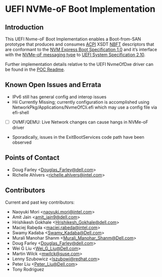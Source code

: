 # UEFI NVMe-oF Boot Implementation
## Introduction
This UEFI Nvme-oF Boot Implementation enables a Boot-from-SAN prototype that produces and consumes [ACPI](https://uefi.org/specifications) XSDT [NBFT](https://uefi.org/specs/ACPI/6.5/05_ACPI_Software_Programming_Model.html?highlight=nbft#description-header-signatures-for-tables-reserved-by-acpi) descriptors that are conformant to the [NVM Express Boot Specification 1.0](https://nvmexpress.org/specification/nvme-boot-specification/) and it’s interface with the [NVMe-oF messaging type](https://uefi.org/specs/UEFI/2.10/10_Protocols_Device_Path_Protocol.html#nvme-over-fabric-nvme-of-namespace-device-path) to [UEFI System Specification 2.10](https://uefi.org/specs/UEFI/2.10/).
 
Further implementation details relative to the UEFI NvmeOfDxe driver can be found in the [POC Readme](https://github.com/timberland-sig/edk2/blob/timberland_1.0_final/NetworkPkg/NvmeOfDxe/readme.md).
 
## Known Open Issues and Errata
 
- IPv6 still has general config and interop issues
- Hii Currently Missing; currently configuration is accomplished using NetworkPkg/Applications/NvmeOfCli.efi which may use a config file via efi-shell
- [ ] OVMF/QEMU: Live Network changes can cause hangs in NVMe-oF driver
- Sporadically, issues in the ExitBootServices code path have been observed
 
## Points of Contact
 
* Doug Farley \<Douglas_Farley@dell.com\>
* Richelle Ahlvers \<richelle.ahlvers@intel.com\>
 
## Contributors
 
Current and past key contributors:
 
* Naoyuki Mori \<naoyuki.mori@intel.com\>
* Amit Jain \<amit_jain9@dell.com\>
* Hrishikesh Gokhale \<Hrishikesh_Gokhale@dell.com\>
* Maciej Rabęda \<maciej.rabeda@intel.com\>
* Swamy Kadaba \<Swamy_Kadaba@Dell.com\>
* Murali Manohar Shanm \<Murali_Manohar_Shanm@Dell.com\>
* Doug Farley \<Douglas_Farley@dell.com\>
* Wei G Liu \<Wei_G_Liu@Dell.com\>
* Martin Wilck \<mwilck@suse.com\>
* Lenny Szubowicz \<lszubowi@redhat.com\>
* Peter Liu \<Peter_Liu@Dell.com\>
* Tony Rodriguez
